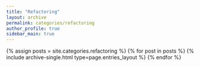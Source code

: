 ```yaml
---
title: "Refactoring"
layout: archive
permalink: categories/refactoring
author_profile: true
sidebar_main: true
---
```


{% assign posts = site.categories.refactoring %}
{% for post in posts %} {% include archive-single.html type=page.entries_layout %} {% endfor %}
